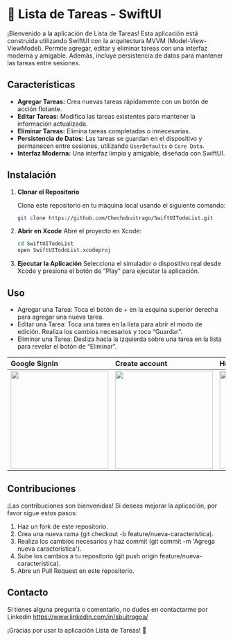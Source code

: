 # 📝 Lista de Tareas - SwiftUI

¡Bienvenido a la aplicación de Lista de Tareas! Esta aplicación está 
construida utilizando SwiftUI con la arquitectura MVVM (Model-View-ViewModel). 
Permite agregar, editar y eliminar tareas con una interfaz moderna y amigable. 
Además, incluye persistencia de datos para mantener las tareas entre sesiones.

## Características

- **Agregar Tareas:** Crea nuevas tareas rápidamente con un botón de acción flotante.
- **Editar Tareas:** Modifica las tareas existentes para mantener la información actualizada.
- **Eliminar Tareas:** Elimina tareas completadas o innecesarias.
- **Persistencia de Datos:** Las tareas se guardan en el dispositivo y permanecen entre sesiones, utilizando `UserDefaults` o `Core Data`.
- **Interfaz Moderna:** Una interfaz limpia y amigable, diseñada con SwiftUI.

## Instalación

1. **Clonar el Repositorio**

   Clona este repositorio en tu máquina local usando el siguiente comando:

   ```bash
   git clone https://github.com/Chechobuitrago/SwiftUITodoList.git

2. **Abrir en Xcode**
   Abre el proyecto en Xcode:
   
   ```bash
   cd SwiftUITodoList
   open SwiftUITodoList.xcodeproj

3. **Ejecutar la Aplicación**
   Selecciona el simulador o dispositivo real desde Xcode y presiona el botón de “Play” para ejecutar la aplicación.


## Uso

- Agregar una Tarea: Toca el botón de + en la esquina superior derecha para agregar una      nueva tarea.
- Editar una Tarea: Toca una tarea en la lista para abrir el modo de edición. 
  Realiza los cambios necesarios y toca “Guardar”.
- Eliminar una Tarea: Desliza hacia la izquierda sobre una tarea en la lista para revelar    el botón de “Eliminar”.

| Google SignIn         | Create account          | Home Screen             |
| :-------------------- | :---------------------- | :---------------------- |
| <img src="Screenshots/Screenshot-01.png" width="225"/> | <img src="Screenshots/Screenshot-02.png" width="225"/> | <img src="Screenshots/Screenshot-03.png" width="225"/> | 



## Contribuciones

¡Las contribuciones son bienvenidas! Si deseas mejorar la aplicación, por favor sigue estos pasos:

1. Haz un fork de este repositorio.
2. Crea una nueva rama (git checkout -b feature/nueva-caracteristica).
3. Realiza los cambios necesarios y haz commit (git commit -m 'Agrega nueva característica').
4. Sube los cambios a tu repositorio (git push origin feature/nueva-caracteristica).
5. Abre un Pull Request en este repositorio.

## Contacto

Si tienes alguna pregunta o comentario, no dudes en contactarme por Linkedin https://www.linkedin.com/in/sbuitragoa/

¡Gracias por usar la aplicación Lista de Tareas! 🚀
